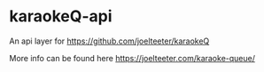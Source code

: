 # karaokeQ-api

An api layer for https://github.com/joelteeter/karaokeQ

More info can be found here https://joelteeter.com/karaoke-queue/
